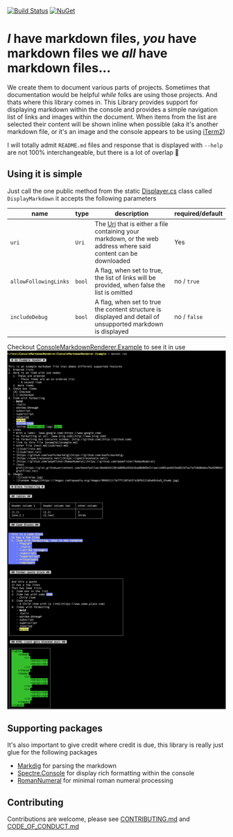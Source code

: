 
[![Build Status](https://github.com/boxofyellow/ConsoleMarkdownRenderer/actions/workflows/ci.yml/badge.svg)](https://github.com/boxofyellow/ConsoleMarkdownRenderer/actions/workflows/ci.yml) [![NuGet](https://img.shields.io/nuget/v/BoxOfYellow.ConsoleMarkdownRenderer.svg)](https://www.nuget.org/packages/BoxOfYellow.ConsoleMarkdownRenderer)

# _I_ have markdown files, _you_ have markdown files we _all_ have markdown files...

We create them to document various parts of projects.  Sometimes that documentation would be helpful _while_ folks are using those projects.  And thats where this library comes in.  This Library provides support for displaying markdown within the console and provides a simple navigation list of links and images within the document.  When items from the list are selected their content will be shown inline when possible (aka it's another markdown file, or it's an image and the console appears to be using [iTerm2]((https://iterm2.com/)))

I will totally admit `README.md` files and response that is displayed with `--help` are not 100% interchangeable, but there is a lot of overlap :slightly_smiling_face:

## Using it is simple
Just call the one public method from the static [Displayer.cs](Displayer.cs) class called `DisplayMarkdown` it accepts the following parameters

| name | type | description | required/default |
| - | - | - | - |
| `uri` | `Uri` | The [Uri](https://en.wikipedia.org/wiki/Uniform_Resource_Identifier) that is either a file containing your markdown, or the web address where said content can be downloaded | Yes |
| `allowFollowingLinks` | `bool` | A flag, when set to true, the list of links will be provided, when false the list is omitted | no / `true` |
| `includeDebug` | `bool` | A flag, when set to true the content structure is displayed and detail of unsupported markdown is displayed | no / `false` |

Checkout [ConsoleMarkdownRenderer.Example](ConsoleMarkdownRenderer.Example) to see it in use
![](docs/example.png)

## Supporting packages 

It's also important to give credit where credit is due, this library is really just glue for the following packages
- [Markdig](https://www.nuget.org/packages/Markdig/) for parsing the markdown
- [Spectre.Console](https://www.nuget.org/packages/Spectre.Console/) for display rich formatting within the console
- [RomanNumeral](https://www.nuget.org/packages/RomanNumeral/) for minimal roman numeral processing

## Contributing

Contributions are welcome, please see [CONTRIBUTING.md](CONTRIBUTING.md) and [CODE_OF_CONDUCT.md](CODE_OF_CONDUCT.md)
